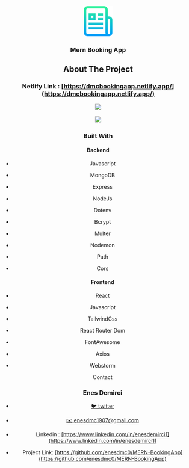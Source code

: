 

<div align="center">
  <a href="https://github.com/github_username/repo_name">
    <img src="images/logo.png" alt="Logo" width="80" height="80">
  </a>
<h3 align="center">Mern Booking App</h3>




## About The Project

### Netlify Link :  [https://dmcbookingapp.netlify.app/](https://dmcbookingapp.netlify.app/)





![][img-1]

![][img-2]





### Built With

#### 		Backend

- Javascript

- MongoDB

- Express

- NodeJs

- Dotenv

- Bcrypt

- Multer

- Nodemon

- Path

- Cors

  

  #### Frontend

* React

* Javascript

* TailwindCss

* React Router Dom

* FontAwesome

* Axios

* Webstorm

  

  

  Contact

  ### Enes Demirci

- [🐦 twitter](https://twitter.com/enesdmc00) 
- [ ✉️ enesdmc1907@gmail.com]()
- Linkedin : [https://www.linkedin.com/in/enesdemirci1](https://www.linkedin.com/in/enesdemirci1)

- Project Link: [https://github.com/enesdmc0/MERN-BookingApp](https://github.com/enesdmc0/MERN-BookingApp)

  

[img-1]: images/booking1.png
[img-2]: images/booking2.png
